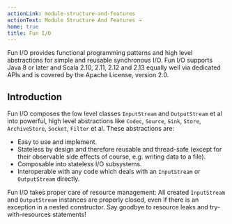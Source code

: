 ```yaml
---
actionLink: module-structure-and-features
actionText: Module Structure And Features →
home: true
title: Fun I/O
---
```


Fun I/O provides functional programming patterns and high level abstractions for simple and reusable synchronous I/O.
Fun I/O supports Java 8 or later and Scala 2.10, 2.11, 2.12 and 2.13 equally well via dedicated APIs and is covered by
the Apache License, version 2.0.

## Introduction

Fun I/O composes the low level classes `InputStream` and `OutputStream` et al into powerful, high level abstractions 
like `Codec`, `Source`, `Sink`, `Store`, `ArchiveStore`, `Socket`, `Filter` et al.
These abstractions are:

+ Easy to use and implement.
+ Stateless by design and therefore reusable and thread-safe (except for their observable side effects of course, e.g.
  writing data to a file).
+ Composable into stateless I/O subsystems.
+ Interoperable with any code which deals with an `InputStream` or `OutputStream` directly.

Fun I/O takes proper care of resource management: All created `InputStream` and `OutputStream` instances are properly 
closed, even if there is an exception in a nested constructor.
Say goodbye to resource leaks and try-with-resources statements!
